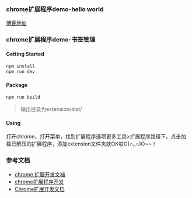### chrome扩展程序demo-hello world
[博客地址](https://mydearest.cn/chrome插件扩展程序开发指南.html)

### chrome扩展程序demo-书签管理

#### Getting Started
```bash
npm install
npm run dev
```
#### Package
```bash
npm run build
```
> 输出目录为extension/dist/

#### Using
打开chrome，打开菜单，找到扩展程序选项更多工具>扩展程序路径下。点击加载已解压的扩展程序，添加extension文件夹就OK啦O(∩_∩)O~~！

### 参考文档
- [chrome 扩展开发文档](http://open.chrome.360.cn/extension_dev/overview.html)
- [chrome扩展程序开发](https://github.com/ecmadao/Coding-Guide/blob/master/Notes/%E5%89%8D%E7%AB%AF%E5%B7%A5%E7%A8%8B/Chrome%E6%89%A9%E5%B1%95%E7%A8%8B%E5%BA%8F%E5%BC%80%E5%8F%91.md)
- [Chrome扩展开发文档](https://wizardforcel.gitbooks.io/chrome-doc/content/index.html)